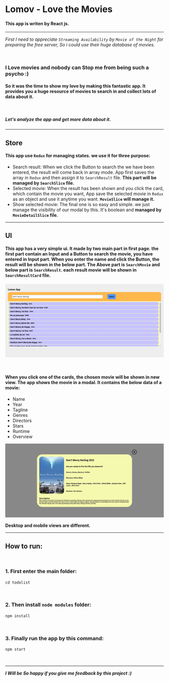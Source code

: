 # Lomov - Love the Movies

#### This app is writen by React js.

---

_First I need to appreciate `Streaming Availability` by `Movie of the Night` for preparing the free server, So i could use their huge database of movies._

&nbsp;

### I Love movies and nobody can Stop me from being such a psycho :)

#### So it was the time to show my love by making this fantastic app. It provides you a huge resource of movies to search in and collect lots of data about it.

&nbsp;

##### Let's analyze the app and get more data about it.

---

## Store

#### This app use `Redux` for managing states. we use it for three purpose:

- Search result: When we click the Button to search the we have been entered, the result will come back in array mode. App first saves the array in `Redux` and then assign it to `SearchResult` file. **This part will be managed by `SearchSlice` file.**
- Selected movie: When the result has been shown and you click the card, which contain the movie you want, App save the selected movie in `Redux` as an object and use it anytime you want. **`MovieSlice` will manage it.**
- Show selected movie: The final one is so easy and simple. we just manage the visibility of our modal by this. It's boolean and **managed by `MovieDetailSlice` file.**

---

## UI

#### This app has a very simple ui. It made by two main part in first page. the first part contain an Input and a Button to search the movie, you have entered in Input part. When you enter the name and click the Button, the result will be shown in the below part. The Above part is `SearchMovie` and below part is `SearchResult`. each result movie will be shown in `SearchResultCard` file.

![image](images/image1.jpg)

&nbsp;

#### When you click one of the cards, the chosen movie will be shown in new view. The app shows the movie in a modal. It contains the below data of a movie:

- Name
- Year
- Tagline
- Genres
- Directors
- Stars
- Runtime
- Overview

![image](images/image2.jpg)

**Desktop and mobile views are different.**
&nbsp;

---

## How to run:

&nbsp;

### 1. First enter the main folder:

```
cd todolist
```

&nbsp;

### 2. Then install `node modules` folder:

```
npm install
```

&nbsp;

### 3. Finally run the app by this command:

```
npm start
```

&nbsp;

---

**_I Will be So happy if you give me feedback by this project :)_**
